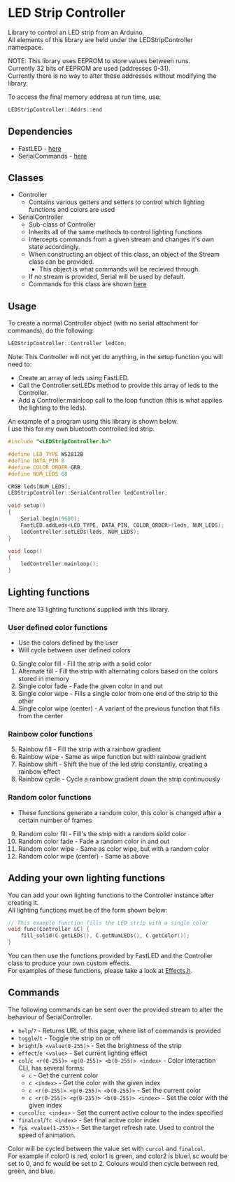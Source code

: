 # LED Strip Controller
Library to control an LED strip from an Arduino.\
All elements of this library are held under the LEDStripController namespace.

NOTE: This library uses EEPROM to store values between runs.\
Currently 32 bits of EEPROM are used (addresses 0-31).\
Currently there is no way to alter these addresses without modifying the library.

To access the final memory address at run time, use:
```C++
LEDStripController::Addrs::end
```

## Dependencies
- FastLED - [here](https://www.arduino.cc/reference/en/libraries/fastled/)
- SerialCommands - [here](https://www.arduino.cc/reference/en/libraries/serialcommands/)

## Classes
- Controller
    - Contains various getters and setters to control which lighting functions and colors are used
- SerialController
    - Sub-class of Controller
    - Inherits all of the same methods to control lighting functions
    - Intercepts commands from a given stream and changes it's own state accordingly.
    - When constructing an object of this class, an object of the Stream class can be provided.
        - This object is what commands will be recieved through.
    - If no stream is provided, Serial will be used by default.
    - Commands for this class are shown [here](#commands)

## Usage
To create a normal Controller object (with no serial attachment for commands), do the following:
```C++
LEDStripController::Controller ledCon;
```
Note: This Controller will not yet do anything, in the setup function you will need to:
- Create an array of leds using FastLED.
- Call the Controller.setLEDs method to provide this array of leds to the Controller.
- Add a Controller.mainloop call to the loop function (this is what applies the lighting to the leds).

An example of a program using this library is shown below.\
I use this for my own bluetooth controlled led strip.
```C++
#include "<LEDStripController.h>"

#define LED_TYPE WS2812B
#define DATA_PIN 8
#define COLOR_ORDER GRB
#define NUM_LEDS 60

CRGB leds[NUM_LEDS];
LEDStripController::SerialController ledController;

void setup()
{
    Serial.begin(9600);
    FastLED.addLeds<LED_TYPE, DATA_PIN, COLOR_ORDER>(leds, NUM_LEDS);
    ledController.setLEDs(leds, NUM_LEDS);
}

void loop()
{
    ledController.mainloop();
}

```

## Lighting functions
There are 13 lighting functions supplied with this library.
### User defined color functions
- Use the colors defined by the user
- Will cycle between user defined colors
0. Single color fill - Fill the strip with a solid color
1. Alternate fill - Fill the strip with alternating colors based on the colors stored in memory
2. Single color fade - Fade the given color in and out
3. Single color wipe - Fills a single color from one end of the strip to the other
4. Single color wipe (center) - A variant of the previous function that fills from the center

### Rainbow color functions
5. Rainbow fill - Fill the strip with a rainbow gradient
6. Rainbow wipe - Same as wipe function but with rainbow gradient
7. Rainbow shift - Shift the hue of the led strip constantly, creating a rainbow effect
8. Rainbow cycle - Cycle a rainbow gradient down the strip continuously

### Random color functions
- These functions generate a random color, this color is changed after a certain number of frames
9. Random color fill - Fill's the strip with a random solid color
10. Random color fade - Fade a random color in and out
11. Random color wipe - Same as color wipe, but with a random color
12. Random color wipe (center) - Same as above

## Adding your own lighting functions
You can add your own lighting functions to the Controller instance after creating it.\
All lighting functions must be of the form shown below:
```c++
// This example function fills the LED strip with a single color
void func(Controller &C) {
    fill_solid(C.getLEDs(), C.getNumLEDs(), C.getColor());
}
```

You can then use the functions provided by FastLED and the Controller class to produce your own custom effects.\
For examples of these functions, please take a look at [Effects.h](src/Effects/Effects.h).

## Commands
The following commands can be sent over the provided stream to alter the behaviour of SerialController.

- `help`/`?` - Returns URL of this page, where list of commands is provided
- `toggle`/`t` - Toggle the strip on or off
- `bright`/`b <value(0-255)>` - Set the brightness of the strip
- `effect`/`e <value>` - Set current lighting effect
- `col`/`c <r(0-255)> <g(0-255)> <b(0-255)> <index>` - Color interaction CLI, has several forms:
  - `c` - Get the current color
  - `c <index>` - Get the color with the given index
  - `c <r(0-255)> <g(0-255)> <b(0-255)>` - Set the current color
  - `c <r(0-255)> <g(0-255)> <b(0-255)> <index>` - Set the color with the given index
- `curcol`/`cc <index>` - Set the current active colour to the index specified
- `finalcol`/`fc <index>` - Set final acitve color index
- `fps <value(1-255)>` - Set the target refresh rate. Used to control the speed of animation.

Color will be cycled between the value set with `curcol` and `finalcol`.\
For example if color0 is red, color1 is green, and color2 is blue:\ 
sc would be set to 0, and fc would be set to 2. Colours would then cycle between red, green, and blue.
